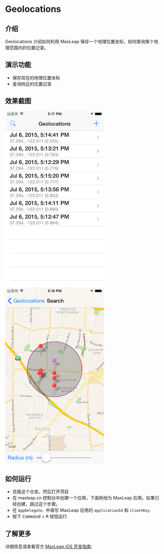 # Geolocations

## 介绍

Geolocations 介绍如何利用 MaxLeap 保存一个地理位置坐标，如何查询某个地理范围内的位置记录。

## 演示功能

- 保存现在的地理位置坐标
- 查询附近的位置记录

## 效果截图

![](../images/1.png)
![](../images/2.png)

## 如何运行

- 克隆这个仓库，然后打开项目
- 在 maxleap.cn 控制台中创建一个应用，下面称他为 MaxLeap 应用。如果已经创建，跳过这个步骤。
- 在 `AppDelegate.` 中填写 MaxLeap 应用的 `applicationId` 和 `clientKey`.
- 按下 <kbd>Commond</kbd> + <kbd>R</kbd> 按钮运行

## 了解更多

详细信息请查看官方 [MaxLeap iOS 开发指南](https://leap.as/zh_cn/guide/devguide/ios.html);
